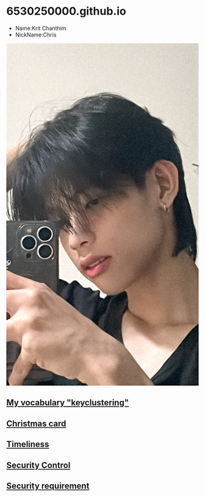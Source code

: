 # 6530250000.github.io
 - Name:Krit Chanthim
 - NickName:Chris
   

![alt text](pic/08105DA6-B95E-4EEB-800B-4CC6AA2C43E6.jpeg)

## [My vocabulary "keyclustering"](keyclustering.md)


## [Christmas card](marry.md)


## [Timeliness](timeliness.md)


## [Security Control](SecurityControl.md)


## [Security requirement](security-requirement.md)
